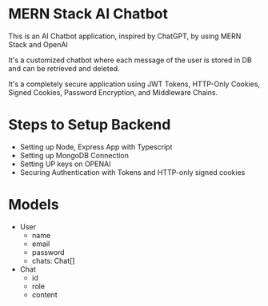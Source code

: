 
# MERN Stack AI Chatbot

This is an AI Chatbot application, inspired by ChatGPT, by using MERN Stack and OpenAI

It's a customized chatbot where each message of the user is stored in DB and can be retrieved and deleted.

It's a completely secure application using JWT Tokens, HTTP-Only Cookies, Signed Cookies, Password Encryption, and Middleware Chains.

# Steps to Setup Backend
- Setting up Node, Express App with Typescript
- Setting up MongoDB Connection
- Setting UP keys on OPENAI
- Securing Authentication with Tokens and HTTP-only signed cookies


# Models
- User 
   - name
   - email
   - password
   - chats: Chat[]
- Chat
   - id
   - role
   - content
